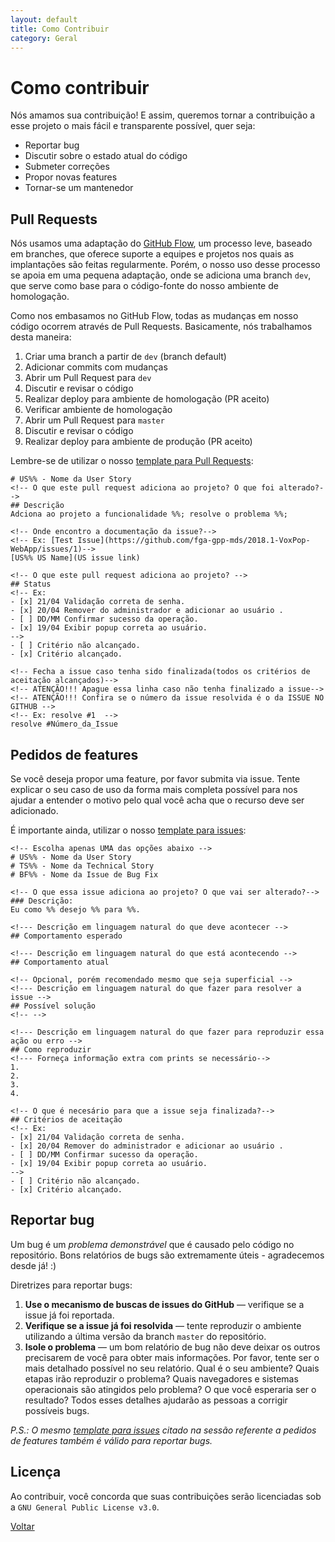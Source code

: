 ```yaml
---
layout: default
title: Como Contribuir
category: Geral
---
```


# Como contribuir

Nós amamos sua contribuição! E assim, queremos tornar a contribuição a esse projeto o mais fácil e transparente possível, quer seja:

* Reportar bug
* Discutir sobre o estado atual do código
* Submeter correções
* Propor novas features
* Tornar-se um mantenedor

## **Pull Requests**

Nós usamos uma adaptação do [GitHub Flow](https://guides.github.com/introduction/flow/index.html), um processo leve, baseado em branches, que oferece suporte a equipes e projetos nos quais as implantações são feitas regularmente. Porém, o nosso uso desse processo se apoia em uma pequena adaptação, onde se adiciona uma branch `dev`, que serve como base para o código-fonte do nosso ambiente de homologação.

Como nos embasamos no GitHub Flow, todas as mudanças em nosso código ocorrem através de Pull Requests. Basicamente, nós trabalhamos desta maneira:

1. Criar uma branch a partir de `dev` (branch default)
2. Adicionar commits com mudanças
3. Abrir um Pull Request para `dev`
4. Discutir e revisar o código
5. Realizar deploy para ambiente de homologação (PR aceito)
6. Verificar ambiente de homologação
7. Abrir um Pull Request para `master`
8. Discutir e revisar o código
9. Realizar deploy para ambiente de produção (PR aceito)

Lembre-se de utilizar o nosso [template para Pull Requests](https://github.com/fga-gpp-mds/2018.1-VoxPop-WebApp/blob/master/docs/PULL_REQUEST_TEMPLATE.md):

```
# US%% - Nome da User Story
<!-- O que este pull request adiciona ao projeto? O que foi alterado?-->
## Descrição
Adciona ao projeto a funcionalidade %%; resolve o problema %%;

<!-- Onde encontro a documentação da issue?-->
<!-- Ex: [Test Issue](https://github.com/fga-gpp-mds/2018.1-VoxPop-WebApp/issues/1)-->
[US%% US Name](US issue link)

<!-- O que este pull request adiciona ao projeto? -->
## Status
<!-- Ex:
- [x] 21/04 Validação correta de senha.
- [x] 20/04 Remover do administrador e adicionar ao usuário .
- [ ] DD/MM Confirmar sucesso da operação.
- [x] 19/04 Exibir popup correta ao usuário.
-->
- [ ] Critério não alcançado.
- [x] Critério alcançado.

<!-- Fecha a issue caso tenha sido finalizada(todos os critérios de aceitação alcançados)-->
<!-- ATENÇÃO!!! Apague essa linha caso não tenha finalizado a issue-->
<!-- ATENÇÃO!!! Confira se o número da issue resolvida é o da ISSUE NO GITHUB -->
<!-- Ex: resolve #1  -->
resolve #Número_da_Issue
```

<!-- P.S.: Remember increase the version numbers in any required files and in the README.md to the new version that this Pull Request would represent. The versioning scheme we use is [SemVer](https://semver.org/). -->

## **Pedidos de features**

Se você deseja propor uma feature, por favor submita via issue. Tente explicar o seu caso de uso da forma mais completa possível para nos ajudar a entender o motivo pelo qual você acha que o recurso deve ser adicionado.

É importante ainda, utilizar o nosso [template para issues](https://github.com/fga-gpp-mds/2018.1-VoxPop-WebApp/blob/master/docs/ISSUE_TEMPLATE.md):

```
<!-- Escolha apenas UMA das opções abaixo -->
# US%% - Nome da User Story
# TS%% - Nome da Technical Story
# BF%% - Nome da Issue de Bug Fix

<!-- O que essa issue adiciona ao projeto? O que vai ser alterado?-->
### Descrição:
Eu como %% desejo %% para %%.

<!--- Descrição em linguagem natural do que deve acontecer -->
## Comportamento esperado

<!--- Descrição em linguagem natural do que está acontecendo -->
## Comportamento atual

<!-- Opcional, porém recomendado mesmo que seja superficial -->
<!--- Descrição em linguagem natural do que fazer para resolver a issue -->
## Possível solução
<!-- -->

<!--- Descrição em linguagem natural do que fazer para reproduzir essa ação ou erro -->
## Como reproduzir
<!--- Forneça informação extra com prints se necessário-->
1.
2.
3.
4.

<!-- O que é necesário para que a issue seja finalizada?-->
## Critérios de aceitação
<!-- Ex:
- [x] 21/04 Validação correta de senha.
- [x] 20/04 Remover do administrador e adicionar ao usuário .
- [ ] DD/MM Confirmar sucesso da operação.
- [x] 19/04 Exibir popup correta ao usuário.
-->
- [ ] Critério não alcançado.
- [x] Critério alcançado.
```

## **Reportar bug**

Um bug é um _problema demonstrável_ que é causado pelo código no repositório.
Bons relatórios de bugs são extremamente úteis - agradecemos desde já! :)

Diretrizes para reportar bugs:

1. **Use o mecanismo de buscas de issues do GitHub** &mdash; verifique se a issue já foi reportada.
2. **Verifique se a issue já foi resolvida** &mdash; tente reproduzir o ambiente utilizando a última versão da branch `master` do repositório.
2. **Isole o problema** &mdash; um bom relatório de bug não deve deixar os outros precisarem de você para obter mais informações. Por favor, tente ser o mais detalhado possível no seu relatório. Qual é o seu ambiente? Quais etapas irão reproduzir o problema? Quais navegadores e sistemas operacionais são atingidos pelo problema? O que você esperaria ser o resultado? Todos esses detalhes ajudarão as pessoas a corrigir possíveis bugs.

_P.S.: O mesmo [template para issues](https://github.com/fga-gpp-mds/2018.1-VoxPop-WebApp/blob/master/docs/ISSUE_TEMPLATE.md) citado na sessão referente a pedidos de features também é válido para reportar bugs._

## **Licença**

Ao contribuir, você concorda que suas contribuições serão licenciadas sob a `GNU General Public License v3.0`.

[Voltar](./../)
